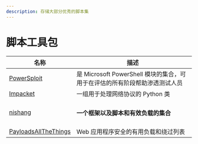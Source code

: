 ```yaml
---
description: 存储大部分优秀的脚本集
---
```


# 脚本工具包

| 名称                                                                          | 描述                                               |
| --------------------------------------------------------------------------- | ------------------------------------------------ |
| [PowerSploit](https://github.com/PowerShellMafia/PowerSploit)               | 是 Microsoft PowerShell 模块的集合，可用于在评估的所有阶段帮助渗透测试人员 |
| [Impacket](https://github.com/SecureAuthCorp/impacket)                      | 一组用于处理网络协议的 Python 类                             |
| [nishang](https://github.com/samratashok/nishang)                           | <h4>一个框架以及脚本和有效负载的集合</h4>                        |
| [PayloadsAllTheThings](https://github.com/swisskyrepo/PayloadsAllTheThings) | Web 应用程序安全的有用负载和绕过列表                             |
